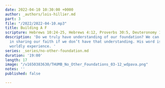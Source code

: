 ```yaml
---
date: 2022-04-10 10:30:00 +0000
author: _authors/lois-hillier.md
part: 3
file: "/2022/2022-04-10.mp3"
title: Building A F
scripture: Hebrews 10:24-25, Hebrews 4:12, Proverbs 30:5, Deuteronomy 11:18-21
description: 'Do we truly have understanding of our foundation? We can’t be effective
  in sharing our faith if we don’t have that understanding. His word is more than
  worldly experience. '
series: _series/no-other-foundation.md
duration: '19:00'
length: 17
image: "/v1650383630/THUMB_No_Other_Foundations_03-12_wdpava.png"
notes: ''
published: false

---
```

